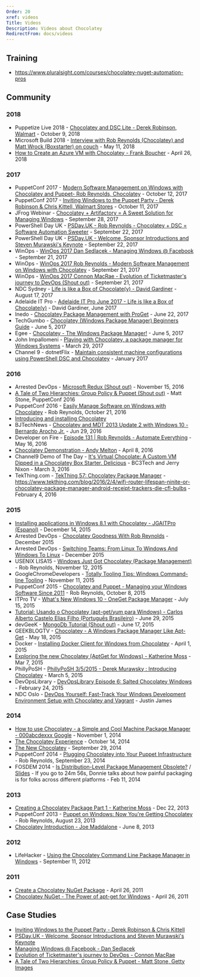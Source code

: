 ```yaml
---
Order: 20
xref: videos
Title: Videos
Description: Videos about Chocolatey
RedirectFrom: docs/videos
---
```


## Training

* https://www.pluralsight.com/courses/chocolatey-nuget-automation-pros

## Community

### 2018

* Puppetize Live 2018 - [Chocolatey and DSC Lite - Derek Robinson, Walmart](https://www.youtube.com/watch?v=NEqP7yAt8BM) - October 9, 2018
* Microsoft Build 2018 - [Interview with Rob Reynolds (Chocolatey) and Matt Wrock (Boxstarter) on couch](https://youtu.be/p8q-2d801xU) - May 11, 2018
* [How to Create an Azure VM with Chocolatey - Frank Boucher](https://youtu.be/X-pTFoLZyX4) - April 26, 2018

### 2017

* PuppetConf 2017 - [Modern Software Management on Windows with Chocolatey and Puppet- Rob Reynolds, Chocolatey](https://www.youtube.com/watch?v=6gQtcoLaMI0) - October 12, 2017
* PuppetConf 2017 - [Inviting Windows to the Puppet Party - Derek Robinson & Chris Kittell, Walmart Stores](https://www.youtube.com/watch?v=lfJX0l1vIzU) - October 11, 2017
* JFrog Webinar - [Chocolatey + Artifactory = A Sweet Solution for Managing Windows](https://www.youtube.com/watch?v=k5VLMIeMRYE&t=972s) - September 28, 2017
* PowerShell Day UK - [PSDay.UK - Rob Reynolds - Chocolatey + DSC = Software Automation Sweeter](https://www.youtube.com/watch?v=KZzn_TurdPI) - September 22, 2017
* PowerShell Day UK - [PSDay.UK - Welcome, Sponsor Introductions and Steven Murawski's Keynote](https://www.youtube.com/watch?v=6drn3CX-L_s) - September 22, 2017
* WinOps - [WinOps 2017 Dan Sedlacek - Managing Windows @ Facebook](https://www.youtube.com/watch?v=A-3PGmM4gHE) - September 21, 2017
* WinOps - [WinOps 2017 Rob Reynolds - Modern Software Management on Windows with Chocolatey](https://www.youtube.com/watch?v=UGI_J_nfwj4) - September 21, 2017
* WinOps - [WinOps 2017 Connon MacRae - Evolution of Ticketmaster's journey to DevOps (Shout out)](https://www.youtube.com/watch?v=PL0IEhpxNWQ&t=40m2s) - September 21, 2017
* NDC Sydney - [Life is like a Box of Chocolate(y) - David Gardiner](https://www.youtube.com/watch?v=sq2mqeIG2I4) - August 17, 2017
* Adelaide IT Pro - [Adelaide IT Pro June 2017 - Life is like a Box of Chocolate(y)](https://www.youtube.com/watch?v=oXutSXVciHs) - David Gardiner, June 2017
* Inedo - [Chocolatey Package Management with ProGet](https://www.youtube.com/watch?v=BcTYGf7sQ8Q) - June 22, 2017
* TechGumbo - [Chocolatey (Windows Package Manager) Beginners Guide](https://www.youtube.com/watch?v=hfgZYpo5moA) - June 5, 2017
* Egee - [Chocolatey - The Windows Package Manager!](https://www.youtube.com/watch?v=eXMTb3qetT0) - June 5, 2017
* John Impallomeni - [Playing with Chocolatey, a package manager for Windows Systems](https://www.youtube.com/watch?v=TzkUr41qBIY) - March 29, 2017
* Channel 9 - dotnetFlix - [Maintain consistent machine configurations using PowerShell DSC and Chocolatey](https://channel9.msdn.com/Series/dotnetflix/Maintain-consistent-machine-configurations-using-PowerShell-DSC-and-Chocolatey) - January 2017

### 2016

* Arrested DevOps - [Microsoft Redux (Shout out)](https://youtu.be/rsnxc1l3Fz8?t=7m29s) - November 15, 2016
* [A Tale of Two Hierarchies: Group Policy & Puppet (Shout out)](https://youtu.be/mNW9pDZT-8c?t=33m1s) - Matt Stone, PuppetConf 2016
* PuppetConf 2016 - [Easily Manage Software on Windows with Chocolatey](https://www.youtube.com/watch?v=K5jq35wezHI) - Rob Reynolds, October 21, 2016
* [Introducing and installing Chocolatey](https://www.youtube.com/watch?v=6GGTcUbhc3o)
* BJTechNews - [Chocolatey and MDT 2013 Update 2 with Windows 10 - Bernardo Arocho Jr.](https://www.youtube.com/watch?v=1OrpZpeEmL0) - Jun 29, 2016
* Developer on Fire - [Episode 131 | Rob Reynolds - Automate Everything](https://developeronfire.com/episode-131-rob-reynolds-automate-everything) - May 16, 2016
* [Chocolatey Demonstration - Andy Melton](https://www.youtube.com/watch?v=HlnTZF3H1Ac) - April 8, 2016
* Channel9 Demo of The Day - [It's Virtual Chocolate: A Custom VM Dipped in a Chocolatey Box Starter. Delicious](https://channel9.msdn.com/Shows/demooftheday/chocovm) - BC3Tech and Jerry Nixon - March 3, 2016
* TekThing.com - [TekThing 57: Chocolatey Package Manager](https://youtu.be/lqOIop83ms8?t=14m34s) - https://www.tekthing.com/blog/2016/2/4/wifi-router-lifespan-ninite-or-chocolatey-package-manager-android-receipt-trackers-die-cfl-bulbs - February 4, 2016

### 2015

* [Installing applications in Windows 8.1 with Chocolatey - JGAITPro (Espanol)](https://www.youtube.com/watch?v=aid3ptjLlIk) - December 14, 2015
* Arrested DevOps - [Chocolatey Goodness With Rob Reynolds](https://www.arresteddevops.com/chocolatey/) - December 2015
* Arrested DevOps - [Switching Teams: From Linux To Windows And Windows To Linux](https://www.arresteddevops.com/os-switching/) - December 2015
* USENIX LISA15 - [Windows Just Got Chocolatey (Package Management)](https://usenix.org/conference/lisa15/conference-program/presentation/reynolds) - Rob Reynolds, November 12, 2015
* GoogleChromeDevelopers - [Totally Tooling Tips: Windows Command-line Tooling](https://www.youtube.com/watch?v=msCUKTdBzg4&t=4m19s) - November 11, 2015
* PuppetConf 2015 - [Chocolatey and Puppet - Managing your Windows Software Since 2011](https://www.youtube.com/watch?v=NNM2H4GsWYA) - Rob Reynolds, October 8, 2015
* ITPro TV - [What's New Windows 10 - OneGet Package Manager](https://www.youtube.com/watch?v=yDkjf8EOU2Q) - July 15, 2015
* [Tutorial: Usando o Chocolatey (apt-get/yum para Windows) - Carlos Alberto Castelo Elias Filho (Português Brasileiro)](https://www.youtube.com/watch?v=OWgADNDHJzg) - June 29, 2015
* devGeeK - [MongoDb Tutorial (Shout out)](https://www.youtube.com/watch?v=W-WihPoEbR4&feature=youtu.be&t=48m45s) - June 17, 2015
* GEEKBLOGTV - [Chocolatey - A Windows Package Manager Like Apt-Get](https://www.youtube.com/watch?v=nH6jRB5kigc) - May 18, 2015
* Docker - [Installing Docker Client for Windows from Chocolatey](https://www.youtube.com/watch?v=l026hqjhLRU) - April 1, 2015
* [Exploring the new Chocolatey (AptGet for Windows) - Katherine Moss](https://www.youtube.com/watch?v=kbDPMaEkqZY) - Mar 7, 2015
* PhillyPoSH - [PhillyPoSH 3/5/2015 - Derek Murawsky : Introducing Chocolatey](https://www.youtube.com/watch?v=LqyHyoa_F1c) - March 5, 2015
* DevOpsLibrary - [DevOpsLibrary Episode 6: Salted Chocolatey Windows](https://www.youtube.com/watch?v=WYxXUQCTVWw) - February 24, 2015
* NDC Oslo - [DevOps Yourself: Fast-Track Your Windows Development Environment Setup with Chocolatey and Vagrant](https://vimeo.com/131640721) - Justin James

### 2014

* [How to use Chocolatey - a Simple and Cool Machine Package Manager - 000abcdexxx Google](https://www.youtube.com/watch?v=nh3lPZssp7s) - November 1, 2014
* [The Chocolatey Experience](https://vimeo.com/108866814) - October 14, 2014
* [The New Chocolatey](https://www.youtube.com/watch?v=sm_U53sxt2c) - September 29, 2014
* PuppetConf 2014 - [Plugging Chocolatey into Your Puppet Infrastructure](https://www.youtube.com/watch?v=cZl_wKSciVk) - Rob Reynolds, September 23, 2014
* FOSDEM 2014 - [Is Distribution-Level Package Management Obsolete?](https://www.youtube.com/watch?v=FENKd8NT9cY&t=28m19s) / [Slides](https://www.slideshare.net/dberkholz/is-distributionlevel-package-management-obsolete/18) - If you go to 24m 56s, Donnie talks about how painful packaging is for folks across different platforms - Feb 11, 2014

### 2013

* [Creating a Chocolatey Package Part 1 - Katherine Moss](https://www.youtube.com/watch?v=lLJA_OW0LlY) - Dec 22, 2013
* PuppetConf 2013 - [Puppet on Windows: Now You're Getting Chocolatey](https://www.youtube.com/watch?v=Im30wziOrBs) - Rob Reynolds, August 23, 2013
* [Chocolatey Introduction - Joe Maddalone](https://www.youtube.com/watch?v=yBk9DuAHNuc) - June 8, 2013

### 2012

* LifeHacker - [Using the Chocolatey Command Line Package Manager in Windows](https://www.youtube.com/watch?v=ArwT8DtK7Cc) - September 11, 2012

### 2011

* [Create a Chocolatey NuGet Package](https://www.youtube.com/watch?v=Wt_unjS_SUo) - April 26, 2011
* [Chocolatey NuGet - The Power of apt-get for Windows](https://www.youtube.com/watch?v=N-hWOUL8roU) - April 26, 2011

## Case Studies

* [Inviting Windows to the Puppet Party - Derek Robinson & Chris Kittell](https://www.youtube.com/watch?v=lfJX0l1vIzU)
* [PSDay.UK - Welcome, Sponsor Introductions and Steven Murawski's Keynote](https://www.youtube.com/watch?v=6drn3CX-L_s)
* [Managing Windows @ Facebook - Dan Sedlacek](https://www.youtube.com/watch?v=A-3PGmM4gHE)
* [Evolution of Ticketmaster's journey to DevOps - Connon MacRae](https://www.youtube.com/watch?v=PL0IEhpxNWQ)
* [A Tale of Two Hierarchies: Group Policy & Puppet - Matt Stone, Getty Images](https://youtu.be/mNW9pDZT-8c?t=33m1s)
